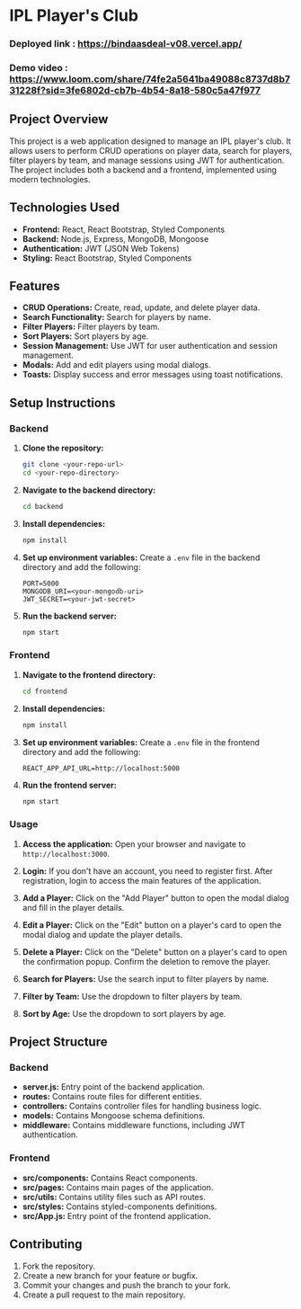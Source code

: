 # IPL Player's Club

### Deployed link : https://bindaasdeal-v08.vercel.app/
### Demo video : https://www.loom.com/share/74fe2a5641ba49088c8737d8b731228f?sid=3fe6802d-cb7b-4b54-8a18-580c5a47f977

## Project Overview
This project is a web application designed to manage an IPL player's club. It allows users to perform CRUD operations on player data, search for players, filter players by team, and manage sessions using JWT for authentication. The project includes both a backend and a frontend, implemented using modern technologies.

## Technologies Used
- **Frontend:** React, React Bootstrap, Styled Components
- **Backend:** Node.js, Express, MongoDB, Mongoose
- **Authentication:** JWT (JSON Web Tokens)
- **Styling:** React Bootstrap, Styled Components

## Features
- **CRUD Operations:** Create, read, update, and delete player data.
- **Search Functionality:** Search for players by name.
- **Filter Players:** Filter players by team.
- **Sort Players:** Sort players by age.
- **Session Management:** Use JWT for user authentication and session management.
- **Modals:** Add and edit players using modal dialogs.
- **Toasts:** Display success and error messages using toast notifications.

## Setup Instructions

### Backend
1. **Clone the repository:**
    ```bash
    git clone <your-repo-url>
    cd <your-repo-directory>
    ```

2. **Navigate to the backend directory:**
    ```bash
    cd backend
    ```

3. **Install dependencies:**
    ```bash
    npm install
    ```

4. **Set up environment variables:**
    Create a `.env` file in the backend directory and add the following:
    ```env
    PORT=5000
    MONGODB_URI=<your-mongodb-uri>
    JWT_SECRET=<your-jwt-secret>
    ```

5. **Run the backend server:**
    ```bash
    npm start
    ```

### Frontend
1. **Navigate to the frontend directory:**
    ```bash
    cd frontend
    ```

2. **Install dependencies:**
    ```bash
    npm install
    ```

3. **Set up environment variables:**
    Create a `.env` file in the frontend directory and add the following:
    ```env
    REACT_APP_API_URL=http://localhost:5000
    ```

4. **Run the frontend server:**
    ```bash
    npm start
    ```

### Usage
1. **Access the application:**
    Open your browser and navigate to `http://localhost:3000`.

2. **Login:**
    If you don't have an account, you need to register first. After registration, login to access the main features of the application.

3. **Add a Player:**
    Click on the "Add Player" button to open the modal dialog and fill in the player details.

4. **Edit a Player:**
    Click on the "Edit" button on a player's card to open the modal dialog and update the player details.

5. **Delete a Player:**
    Click on the "Delete" button on a player's card to open the confirmation popup. Confirm the deletion to remove the player.

6. **Search for Players:**
    Use the search input to filter players by name.

7. **Filter by Team:**
    Use the dropdown to filter players by team.

8. **Sort by Age:**
    Use the dropdown to sort players by age.

## Project Structure

### Backend
- **server.js:** Entry point of the backend application.
- **routes:** Contains route files for different entities.
- **controllers:** Contains controller files for handling business logic.
- **models:** Contains Mongoose schema definitions.
- **middleware:** Contains middleware functions, including JWT authentication.

### Frontend
- **src/components:** Contains React components.
- **src/pages:** Contains main pages of the application.
- **src/utils:** Contains utility files such as API routes.
- **src/styles:** Contains styled-components definitions.
- **src/App.js:** Entry point of the frontend application.

## Contributing
1. Fork the repository.
2. Create a new branch for your feature or bugfix.
3. Commit your changes and push the branch to your fork.
4. Create a pull request to the main repository.

